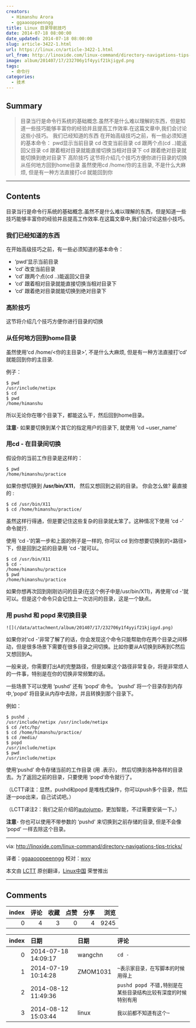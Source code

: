 ```yaml
---
creators:
  - Himanshu Arora
  - ggaaooppeenngg
title: Linux 目录导航技巧
date: 2014-07-18 08:00:00
date_updated: 2014-07-18 08:00:00
slug: article-3422-1.html
url: https://linux.cn/article-3422-1.html
url_from: http://linoxide.com/linux-command/directory-navigations-tips-tricks/
image: album/201407/17/232706y1f4yyif21kjigyd.png
tags:
  - 命令行
categories:
  - 技术
---
```


## Summary

> 目录当行是命令行系统的基础概念.虽然不是什么难以理解的东西，但是知道一些技巧能够丰富你的经验并且提高工作效率.在这篇文章中,我们会讨论这些小技巧。 我们已经知道的东西 在开始高级技巧之前，有一些必须知道的基本命令：  pwd显示当前目录 cd 改变当前目录 cd 跟两个点(cd ..)能返回父目录 cd 跟着相对目录就能直接切换当相对目录下 cd 跟着绝对目录就能切换到绝对目录下  高阶技巧 这节将介绍几个技巧方便你进行目录的切换 从任何地方回到home目录 虽然使用cd /home/你的主目录, 不是什么大麻烦, 但是有一种方法直接打cd 就能回到你

***

<!-- more -->

## Contents

目录当行是命令行系统的基础概念.虽然不是什么难以理解的东西，但是知道一些技巧能够丰富你的经验并且提高工作效率.在这篇文章中,我们会讨论这些小技巧。

### 我们已经知道的东西

在开始高级技巧之前，有一些必须知道的基本命令：

* ‘pwd’显示当前目录
* ‘cd’ 改变当前目录
* ‘cd’ 跟两个点(cd ..)能返回父目录
* ‘cd’ 跟着相对目录就能直接切换当相对目录下
* ‘cd’ 跟着绝对目录就能切换到绝对目录下

### 高阶技巧

这节将介绍几个技巧方便你进行目录的切换

### 从任何地方回到home目录

虽然使用‘cd /home/<你的主目录>’, 不是什么大麻烦, 但是有一种方法直接打‘cd’ 就能回到你的主目录.

例子：

```shell
$ pwd
/usr/include/netipx
$ cd
$ pwd
/home/himanshu
```

所以无论你在哪个目录下，都能这么干，然后回到home目录。

**注意**- 如果要切换到某个其它的指定用户的目录下, 就使用 ‘cd ~user\_name'

### 用cd - 在目录间切换

假设你的当前工作目录是这样的：

```shell
$ pwd
/home/himanshu/practice
```

如果你想切换到 **/usr/bin/X11**， 然后又想回到之前的目录。 你会怎么做? 最直接的 :

```shell
$ cd /usr/bin/X11
$ cd /home/himanshu/practice/
```

虽然这样行得通，但是要记住这些复杂的目录就太笨了。这种情况下使用 ‘cd -’ 命令就行.

使用 ‘cd -’的第一步和上面的例子是一样的, 你可以 cd 到你想要切换到的<路径>下，但是回到之前的目录用 ‘cd -’就可以。

```shell
$ cd /usr/bin/X11
$ cd -
/home/himanshu/practice
$ pwd
/home/himanshu/practice
```

如果你想再次回到刚刚访问的目录(在这个例子中是/usr/bin/X11)，再使用'cd -'就可以。但是这个命令只会记住上一次访问的目录，这是一个缺点。

### 用 pushd 和 popd 来切换目录

`![](/data/attachment/album/201407/17/232706y1f4yyif21kjigyd.png)`

如果你对'cd -'非常了解了的话，你会发现这个命令只能帮助你在两个目录之间移动，但是很多场景下需要在很多目录之间切换。比如你要从A切换到B再到C然后又想回到A。

一般来说，你需要打出A的完整路径，但是如果这个路径非常复杂，将是非常烦人的一件事，特别是在你的切换非常频繁的话。

一些场景下可以使用 ‘pushd’ 还有 ‘popd’ 命令。 ‘pushd’ 将一个目录存到内存中,‘popd’ 将目录从内存中去除，并且转换到那个目录下。

例如：

```shell
$ pushd .
/usr/include/netipx /usr/include/netipx
$ cd /etc/hp/
$ cd /home/himanshu/practice/
$ cd /media/
$ popd
/usr/include/netipx
$ pwd
/usr/include/netipx
```

使用‘pushd’ 命令存储当前的工作目录 (用 .表示)， 然后切换到各种各样的目录去。为了返回之前的目录，只要使用 ‘popd’命令就行了。

（LCTT译注：显然，pushd和popd 是堆栈式操作，你可以push多个目录，然后逐一pop出来，自己试试吧。）

（LCTT译注2：我们之前介绍的[autojump](https://linux.cn/article-3401-1.html)，更加智能，不过需要安装一下。）

**注意**- 你也可以使用不带参数的 ‘pushd’ 来切换到之前存储的目录, 但是不会像 ‘popd’ 一样去除这个目录。

---

via: <http://linoxide.com/linux-command/directory-navigations-tips-tricks/>

译者：[ggaaooppeenngg](https://github.com/ggaaooppeenngg) 校对：[wxy](https://github.com/wxy)

本文由 [LCTT](https://github.com/LCTT/TranslateProject) 原创翻译，[Linux中国](https://linux.cn/) 荣誉推出

***

## Comments


|   index |   评论 |   收藏 |   点赞 |   分享 |   浏览 |
|--------:|-------:|-------:|-------:|-------:|-------:|
|       0 |      4 |      3 |      0 |      4 |   9245 |

|   index | 日期                | 日期     | 评论                                                           |
|--------:|:--------------------|:---------|:---------------------------------------------------------------|
|       0 | 2014-07-18 14:09:17 | wangchn  | `cd -`                                                         |
|       1 | 2014-07-19 10:14:28 | ZMOM1031 | `~表示家目录，在写脚本的时候用得上`                            |
|       2 | 2014-08-12 11:49:36 |          | `pushd popd 不错,特别是在某些目录结构比较有深度的时候特别有用` |
|       3 | 2014-08-12 15:03:44 | linux    | `我以前都不知道有这个~`                                        |
